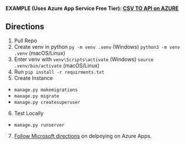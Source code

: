#### EXAMPLE (Uses Azure App Service Free Tier): [CSV TO API on AZURE](https://csvapitest.azurewebsites.net/)

## Directions

1. Pull Repo 
2. Create venv in python ```py -m venv .venv``` (Windows) ```python3 -m venv .venv``` (macOS/Linux)
3. Enter venv with  ```venv\Scripts\activate``` (Windows) ```source .venv/bin/activate``` (macOS/Linux)
4. Run ```pip install -r requirments.txt```
5. Create Instance 
- ```manage.py makemigrations```
- ```manage.py migrate```
- ```manage.py createsuperuser```
6. Test Locally
- ```manage.py runserver```

7. [Follow Microsoft directions](https://learn.microsoft.com/en-us/azure/app-service/quickstart-python?tabs=django%2Cwindows%2Cazure-cli%2Cvscode-deploy%2Cdeploy-instructions-azportal%2Cterminal-bash%2Cdeploy-instructions-zip-azcli) on delpoying on Azure Apps.
